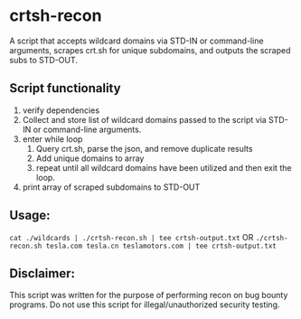 # crtsh-recon
A script that accepts wildcard domains via STD-IN or command-line arguments, scrapes crt.sh for unique subdomains, and outputs the scraped subs to STD-OUT.

## Script functionality
1. verify dependencies
2. Collect and store list of wildcard domains passed to the script 
   via STD-IN or command-line arguments.
3. enter while loop
   1) Query crt.sh, parse the json, and remove duplicate results
   2) Add unique domains to array
   3) repeat until all wildcard domains have been utilized and then exit the loop.
4. print array of scraped subdomains to STD-OUT

## Usage:

`cat ./wildcards | ./crtsh-recon.sh | tee crtsh-output.txt`
OR
`./crtsh-recon.sh tesla.com tesla.cn teslamotors.com | tee crtsh-output.txt`

## Disclaimer:

This script was written for the purpose of performing recon on bug bounty programs. 
Do not use this script for illegal/unauthorized security testing.
